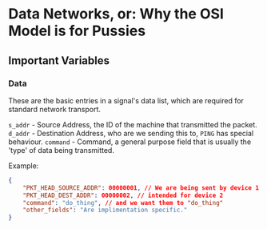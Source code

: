 # Data Networks, or: Why the OSI Model is for Pussies

## Important Variables

### Data

These are the basic entries in a signal's data list, which are required for standard network transport.

`s_addr` - Source Address, the ID of the machine that transmitted the packet.
`d_addr` - Destination Address, who are we sending this to, `PING` has special behaviour.
`command` - Command, a general purpose field that is usually the 'type' of data being transmitted.

Example:

```json
{
	"PKT_HEAD_SOURCE_ADDR": 00000001, // We are being sent by device 1
	"PKT_HEAD_DEST_ADDR": 00000002, // intended for device 2
	"command": "do_thing", // and we want them to "do_thing"
	"other_fields": "Are implimentation specific."
}
```
